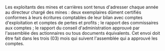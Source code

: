 Les exploitants des mines et carrières sont tenus
d'adresser chaque année au directeur chargé des mines :
deux exemplaires dûment certifiés conformes à leurs écritures
comptables de leur bilan avec comptes d'exploitation et comptes de
pertes et profits ;
le rapport des commissaires aux comptes ;
le rapport du conseil d'administration approuvé par l'assemblée des
actionnaires ou tous documents équivalents.
Cet envoi doit être fait dans les trois (03) mois qui suivent
l'assemblée qui a approuvé les comptes.